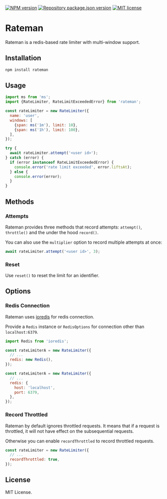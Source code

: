 [![NPM version](https://img.shields.io/npm/v/rateman?color=%23cb3837&style=flat-square)](https://www.npmjs.com/package/rateman)
[![Repository package.json version](https://img.shields.io/github/package-json/v/vilic/rateman?color=%230969da&label=repo&style=flat-square)](./package.json)
[![MIT license](https://img.shields.io/github/license/vilic/rateman?style=flat-square)](./LICENSE)

# Rateman

Rateman is a redis-based rate limiter with multi-window support.

## Installation

```sh
npm install rateman
```

## Usage

```js
import ms from 'ms';
import {RateLimiter, RateLimitExceededError} from 'rateman';

const rateLimiter = new RateLimiter({
  name: 'user',
  windows: [
    {span: ms('1m'), limit: 10},
    {span: ms('1h'), limit: 100},
  ],
});

try {
  await rateLimiter.attempt('<user id>');
} catch (error) {
  if (error instanceof RateLimitExceededError) {
    console.error('rate limit exceeded', error.liftsAt);
  } else {
    console.error(error);
  }
}
```

## Methods

### Attempts

Rateman provides three methods that record attempts: `attempt()`, `throttle()` and the under the hood `record()`.

You can also use the `multiplier` option to record multiple attempts at once:

```js
await rateLimiter.attempt('<user id>', 3);
```

### Reset

Use `reset()` to reset the limit for an identifier.

## Options

### Redis Connection

Rateman uses [ioredis](https://github.com/luin/ioredis) for redis connection.

Provide a `Redis` instance or `RedisOptions` for connection other than `localhost:6379`.

```js
import Redis from 'ioredis';

const rateLimiterA = new RateLimiter({
  // ...
  redis: new Redis(),
});

const rateLimiterA = new RateLimiter({
  // ...
  redis: {
    host: 'localhost',
    port: 6379,
  },
});
```

### Record Throttled

Rateman by default ignores throttled requests. It means that if a request is throttled, it will not have effect on the subsequential requests.

Otherwise you can enable `recordThrottled` to record throttled requests.

```js
const rateLimiter = new RateLimiter({
  // ...
  recordThrottled: true,
});
```

## License

MIT License.
